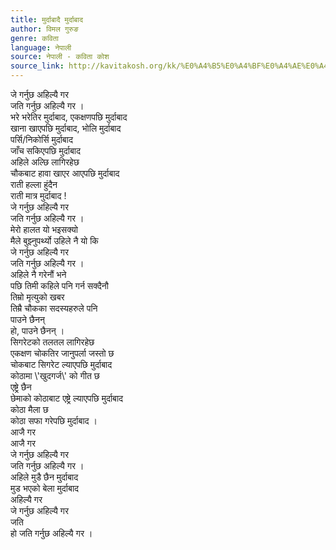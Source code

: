 ```yaml
---
title: मुर्दाबादै मुर्दाबाद
author: विमल गुरुङ
genre: कविता
language: नेपाली
source: नेपाली - कविता कोश
source_link: http://kavitakosh.org/kk/%E0%A4%B5%E0%A4%BF%E0%A4%AE%E0%A4%B2_%E0%A4%97%E0%A5%81%E0%A4%B0%E0%A5%81%E0%A4%99
---
```


जे गर्नुछ अहिल्यै गर  
जति गर्नुछ अहिल्यै गर ।  
भरे भरेतिर मुर्दाबाद, एकक्षणपछि मुर्दाबाद  
खाना खाएपछि मुर्दाबाद, भोलि मुर्दाबाद  
पर्सि/निकोर्सि मुर्दाबाद  
जाँच सकिएपछि मुर्दाबाद  
अहिले अल्छि लागिरहेछ  
चौकबाट हावा खाएर आएपछि मुर्दाबाद  
राती हल्ला हुंदैन  
राती मात्र मुर्दाबाद !  
जे गर्नुछ अहिल्यै गर  
जति गर्नुछ अहिल्यै गर ।  
मेरो हालत यो भइसक्यो  
मैले बुझ्नुपर्थ्यो उहिले नै यो कि  
जे गर्नुछ अहिल्यै गर  
जति गर्नुछ अहिल्यै गर ।  
अहिले नै गरेनौं भने  
पछि तिमी कहिले पनि गर्न सक्दैनौ  
तिम्रो मृत्युको खबर  
तिम्रै चौकका सदस्यहरुले पनि  
पाउने छैनन्  
हो, पाउने छैनन् ।  
सिगरेटको तलतल लागिरहेछ  
एकक्षण चोकतिर जानुपर्ला जस्तो छ  
चोकबाट सिगरेट ल्याएपछि मुर्दाबाद  
कोठामा \\'खुदगर्ज\\' को गीत छ  
एष्ट्रे छैन  
छेमाको कोठाबाट एष्ट्रे ल्याएपछि मुर्दाबाद  
कोठा मैला छ  
कोठा सफा गरेपछि मुर्दाबाद ।  
आजै गर  
आजै गर  
जे गर्नुछ अहिल्यै गर  
जति गर्नुछ अहिल्यै गर ।  
अहिले मुडै छैन मुर्दाबाद  
मुड भएको बेला मुर्दाबाद  
अहिल्यै गर  
जे गर्नुछ अहिल्यै गर  
जति  
हो जति गर्नुछ अहिल्यै गर ।
